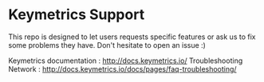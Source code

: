 # Keymetrics Support

This repo is designed to let users requests specific features or ask us to fix some problems they have.
Don't hesitate to open an issue :)

Keymetrics documentation : http://docs.keymetrics.io/
Troubleshooting Network : http://docs.keymetrics.io/docs/pages/faq-troubleshooting/

